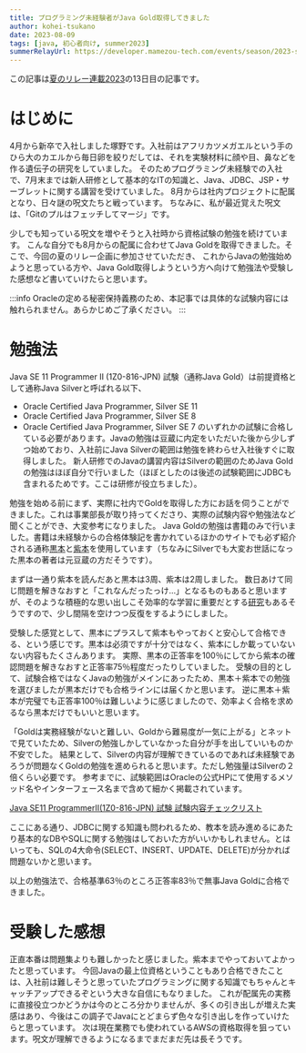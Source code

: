 ```yaml
---
title: プログラミング未経験者がJava Gold取得してきました
author: kohei-tsukano
date: 2023-08-09
tags: [java, 初心者向け, summer2023]
summerRelayUrl: https://developer.mamezou-tech.com/events/season/2023-summer/
---
```

この記事は[夏のリレー連載2023](/events/season/2023-summer/)の13日目の記事です。



# はじめに

4月から新卒で入社しました塚野です。入社前はアフリカツメガエルという手のひら大のカエルから毎日卵を絞りだしては、それを実験材料に顔や目、鼻などを作る遺伝子の研究をしていました。
そのためプログラミング未経験での入社で、7月末までは新人研修として基本的なITの知識と、Java、JDBC、JSP・サーブレットに関する講習を受けていました。
8月からは社内プロジェクトに配属となり、日々謎の呪文たちと戦っています。
ちなみに、私が最近覚えた呪文は、「Gitのプルはフェッチしてマージ」です。


少しでも知っている呪文を増やそうと入社時から資格試験の勉強を続けています。
こんな自分でも8月からの配属に合わせてJava Goldを取得できました。そこで、今回の夏のリレー企画に参加させていただき、
これからJavaの勉強始めようと思っている方や、Java Gold取得しようという方へ向けて勉強法や受験した感想など書いていけたらと思います。

:::info
Oracleの定める秘密保持義務のため、本記事では具体的な試験内容には触れられません。あらかじめご了承ください。
:::

# 勉強法

Java SE 11 Programmer II (1Z0-816-JPN) 試験（通称Java Gold）は前提資格として通称Java Silverと呼ばれる以下、
- Oracle Certified Java Programmer, Silver SE 11
- Oracle Certified Java Programmer, Silver SE 8
- Oracle Certified Java Programmer, Silver SE 7
のいずれかの試験に合格している必要があります。Javaの勉強は豆蔵に内定をいただいた後から少しずつ始めており、入社前にJava Silverの範囲は勉強を終わらせ入社後すぐに取得しました。
新人研修でのJavaの講習内容はSilverの範囲のためJava Goldの勉強はほぼ自分で行いました（ほぼとしたのは後述の試験範囲にJDBCも含まれるためです。ここは研修が役立ちました）。


勉強を始める前にまず、実際に社内でGoldを取得した方にお話を伺うことができました。これは事業部長が取り持ってくださり、実際の試験内容や勉強法など聞くことができ、大変参考になりました。
Java Goldの勉強は書籍のみで行いました。書籍は未経験からの合格体験記を書かれているほかのサイトでも必ず紹介される通称[黒本](https://book.impress.co.jp/books/1121101020)と[紫本](https://www.shoeisha.co.jp/book/detail/9784798162027)を使用しています（ちなみにSilverでも大変お世話になった黒本の著者は元豆蔵の方だそうです）。


まずは一通り紫本を読んだあと黒本は3周、紫本は2周しました。
数日あけて同じ問題を解きなおすと「これなんだったっけ…」となるものもあると思いますが、そのような積極的な思い出しこそ効率的な学習に重要だとする[研究](https://nazology.net/archives/116884)もあるそうですので、少し間隔を空けつつ反復をするようにしました。

受験した感覚として、黒本にプラスして紫本もやっておくと安心して合格できる、という感じです。黒本は必須ですが十分ではなく、紫本にしか載っていないない内容もたくさんあります。
実際、黒本の正答率を100％にしてから紫本の確認問題を解きなおすと正答率75％程度だったりしていました。
受験の目的として、試験合格ではなくJavaの勉強がメインにあったため、黒本＋紫本での勉強を選びましたが黒本だけでも合格ラインには届くかと思います。
逆に黒本＋紫本が完璧でも正答率100％は難しいように感じましたので、効率よく合格を求めるなら黒本だけでもいいと思います。

「Goldは実務経験がないと難しい、Goldから難易度が一気に上がる」とネットで見ていたため、Silverの勉強しかしていなかった自分が手を出していいものか不安でした。
結果として、Silverの内容が理解できているのであれば未経験であろうが問題なくGoldの勉強を進められると思います。ただし勉強量はSilverの２倍くらい必要です。
参考までに、試験範囲はOracleの公式HPにて使用するメソッド名やインターフェース名まで含めて細かく掲載されています。

[Java SE11 ProgrammerII(1Z0-816-JPN) 試験 試験内容チェックリスト](https://www.oracle.com/jp/education/certification/1z0-816-jpn-31705-ja.html)

ここにある通り、JDBCに関する知識も問われるため、教本を読み進めるにあたり基本的なDBやSQLに関する勉強はしておいた方がいいかもしれません。とはいっても、SQLの4大命令(SELECT、INSERT、UPDATE、DELETE)が分かれば問題ないかと思います。

以上の勉強法で、合格基準63％のところ正答率83％で無事Java Goldに合格できました。

# 受験した感想

正直本番は問題集よりも難しかったと感じました。紫本までやっておいてよかったと思っています。
今回Javaの最上位資格ということもあり合格できたことは、入社前は難しそうと思っていたプログラミングに関する知識でもちゃんとキャッチアップできるぞという大きな自信にもなりました。
これが配属先の実務に直接役立つかどうかは今のところ分かりませんが、多くの引き出しが増えた実感はあり、今後はこの調子でJavaにとどまらず色々な引き出しを作っていけたらと思っています。
次は現在業務でも使われているAWSの資格取得を狙っています。呪文が理解できるようになるまでまだまだ先は長そうです。







